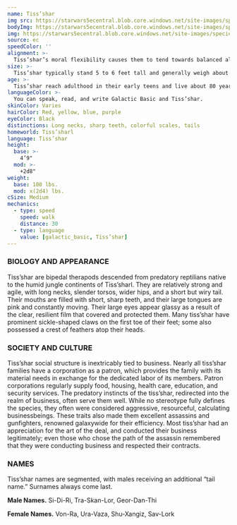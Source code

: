 ```yaml
---
name: Tiss’shar
img src: https://starwars5ecentral.blob.core.windows.net/site-images/species/species_tissshar.png
bodyImg: https://starwars5ecentral.blob.core.windows.net/site-images/species/species_tissshar.png
img: https://starwars5ecentral.blob.core.windows.net/site-images/species/species_tissshar.png
source: ec
speedColor: ''
alignment: >-
  Tiss’shar’s moral flexibility causes them to tend towards balanced alignments, though there are exceptions.
size: >-
  Tiss’shar typically stand 5 to 6 feet tall and generally weigh about 140 lbs. Regardless of your position in that range, your size is Medium.
age: >-
  Tiss’shar reach adulthood in their early teens and live about 80 years.
languageColor: >-
  You can speak, read, and write Galactic Basic and Tiss’shar. 
skinColor: Varies
hairColor: Red, yellow, blue, purple
eyeColor: Black
distinctions: Long necks, sharp teeth, colorful scales, tails
homeworld: Tiss’sharl
language: Tiss’shar
height:
  base: >-
    4’9"
  mod: >-
    +2d8"
weight:
  base: 100 lbs.
  mod: x(2d4) lbs.
cSize: Medium
mechanics:
  - type: speed
    speed: walk
    distance: 30
  - type: language
    value: [galactic_basic, Tiss’shar]
---
```

### BIOLOGY AND APPEARANCE
Tiss’shar are bipedal therapods descended from predatory reptilians native to the humid jungle continents of Tiss’sharl. They are relatively strong and agile, with long necks, slender torsos, wider hips, and a short but wiry tail. Their mouths are filled with short, sharp teeth, and their large tongues are pink and constantly moving. Their large eyes appear glassy as a result of the clear, resilient film that covered and protected them. Many tiss’shar have prominent sickle-shaped claws on the first toe of their feet; some also possessed a crest of feathers atop their heads.

### SOCIETY AND CULTURE
Tiss’shar social structure is inextricably tied to business. Nearly all tiss’shar families have a corporation as a patron, which provides the family with its material needs in exchange for the dedicated labor of its members. Patron corporations regularly supply food, housing, health care, education, and security services. The predatory instincts of the tiss’shar, redirected into the realm of business, often serve them well. While no stereotype fully defines the species, they often were considered aggressive, resourceful, calculating businessbeings. These traits also made them excellent assassins and gunfighters, renowned galaxywide for their efficiency. Most tiss’shar had an appreciation for the art of the deal, and conducted their business legitimately; even those who chose the path of the assassin remembered that they were conducting business and respected their contracts.

### NAMES
Tiss’shar names are segmented, with males receiving an additional “tail name.” Surnames always come last.

__Male Names.__ Si-Di-Ri, Tra-Skan-Lor, Geor-Dan-Thi

__Female Names.__ Von-Ra, Ura-Vaza, Shu-Xangiz, Sav-Lork



    